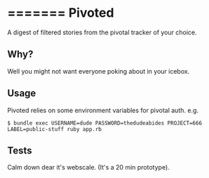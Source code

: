 =======
Pivoted
=======

A digest of filtered stories from the pivotal tracker of your choice.

## Why?

Well you might not want everyone poking about in your icebox.

## Usage

Pivoted relies on some environment variables for pivotal auth. e.g.

```$ bundle exec USERNAME=dude PASSWORD=thedudeabides PROJECT=666 LABEL=public-stuff ruby app.rb```

## Tests

Calm down dear it's webscale. (It's a 20 min prototype).
